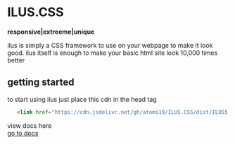 # ILUS.CSS

**responsive|extreeme|unique**

ilus is simply a CSS framework to use on your webpage to make it look good. ilus itself is enough to make your basic html site look 10,000 times better

## getting started
to start using ilus just place this cdn in the head tag 
```html
   <link href="https://cdn.jsdelivr.net/gh/atoms19/ILUS.CSS/dist/ILUS5.min.css" rel="stylesheet">
```
view docs here <br>
<a href="https://arnav-kr.github.io/slcodepreview/?q=W4RoFB6DDbzj&nav=0">go to docs</a>
